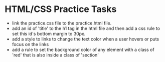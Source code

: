 HTML/CSS Practice Tasks
=======================

- link the practice.css file to the practice.html file.
- add an id of 'title' to the h1 tag in the html file and then add a css rule to set this id's bottom margin to 30px. 
- add a style to links to change the text color when a user hovers or puts focus on the links
- add a rule to set the background color of any element with a class of 'red' that is also inside a class of 'section'